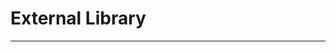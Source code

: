 External Library 
=======================






-----------------------------------------------------------------------------------------------------
